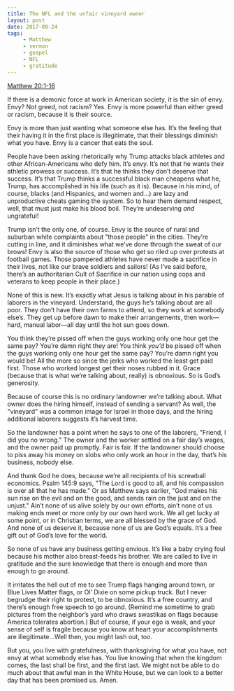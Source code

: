 ```yaml
---
title: The NFL and the unfair vineyard owner
layout: post
date: 2017-09-24
tags: 
     - Matthew
     - sermon
     - gospel
     - NFL
     - gratitude
---
```

[Matthew 20:1-16](http://bible.oremus.org/?ql=373279089)

If there is a demonic force at work in American society, it is the sin of envy. Envy? Not greed, not racism? Yes. Envy is more powerful than either greed or racism, because it is their source.

Envy is more than just wanting what someone else has. It’s the feeling that their having it in the first place is illegitimate, that their blessings diminish what you have. Envy is a cancer that eats the soul. 

People have been asking rhetorically why Trump attacks black athletes and other African-Americans who defy him. It’s envy. It’s not that he wants their athletic prowess or success. It’s that he thinks they don’t deserve that success. It’s that Trump thinks a successful black man cheapens what he, Trump, has accomplished in his life (such as it is). Because in his mind, of course, blacks (and Hispanics, and women and…) are lazy and unproductive cheats gaming the system. So to hear them demand respect, well, that must just make his blood boil. They’re undeserving *and* ungrateful! 

Trump isn’t the only one, of course. Envy is the source of rural and suburban white complaints about "those people" in the cities. They’re cutting in line, and it diminishes what we’ve done through the sweat of our brows! Envy is also the source of those who get so riled up over protests at football games. Those pampered athletes have never made a sacrifice in their lives, not like our brave soldiers and sailors!  (As I’ve said before, there’s an authoritarian Cult of Sacrifice in our nation using cops and veterans to keep people in their place.) 

None of this is new. It’s exactly what Jesus is talking about in his parable of laborers in the vineyard. Understand, the guys he’s talking about are all poor. They don’t have their own farms to attend, so they work at somebody else’s. They get up before dawn to make their arrangements, then work—hard, manual labor—all day until the hot sun goes down. 

You think they’re pissed off when the guys working only one hour get the same pay? You’re damn right they are! You think *you’d* be pissed off when the guys working only one hour get the same pay? You’re damn right you would be! All the more so since the jerks who worked the least get paid first. Those who worked longest get their noses rubbed in it. Grace (because that is what we’re talking about, really) is obnoxious. So is God’s generosity.

Because of course this is no ordinary landowner we’re talking about. What owner does the hiring himself, instead of sending a servant? As well, the "vineyard" was a common image for Israel in those days, and the hiring additional laborers suggests it’s harvest time.

So the landowner has a point when he says to one of the laborers, "Friend, I did you no wrong." The owner and the worker settled on a fair day’s wages, and the owner paid up promptly. Fair is fair. If the landowner should choose to piss away his money on slobs who only work an hour in the day, that’s his business, nobody else. 

And thank God he does, because we’re all recipients of his screwball economics. Psalm 145:9 says, "The Lord is good to all, and his compassion is over all that he has made." Or as Matthew says earlier, "God makes his sun rise on the evil and on the good, and sends rain on the just and on the unjust." Ain’t none of us alive solely by our own efforts, ain’t none of us making ends meet or more only by our own hard work. We all get lucky at some point, or in Christian terms, we are all blessed by the grace of God. And none of us deserve it, because none of us are God’s equals. It’s a free gift out of God’s love for the world.

So none of us have any business getting envious. It’s like a baby crying foul because his mother also breast-feeds his brother. We are called to live in gratitude and the sure knowledge that there is enough and more than enough to go around. 

It irritates the hell out of me to see Trump flags hanging around town, or Blue Lives Matter flags, or Ol’ Dixie on some pickup truck.  But I never begrudge their right to protest, to be obnoxious. It’s a free country, and there’s enough free speech to go around. (Remind me sometime to grab pictures from the neighbor’s yard who draws swastikas on flags because America tolerates abortion.) But of course, if your ego is weak, and your sense of self is fragile because you know at heart your accomplishments are illegitimate…Well then, you might lash out, too.

But you, you live with gratefulness, with thanksgiving for what you have, not envy at what somebody else has. You live knowing that when the kingdom comes, the last shall be first, and the first last. We might not be able to do much about that awful man in the White House, but we can look to a better day that has been promised us. Amen.

<!--share-->
